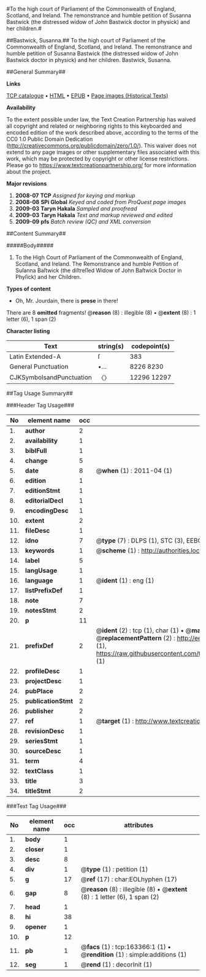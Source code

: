 #To the high court of Parliament of the Commonwealth of England, Scotland, and Ireland. The remonstrance and humble petition of Susanna Bastwick (the distressed widow of John Bastwick doctor in physick) and her children.#

##Bastwick, Susanna.##
To the high court of Parliament of the Commonwealth of England, Scotland, and Ireland. The remonstrance and humble petition of Susanna Bastwick (the distressed widow of John Bastwick doctor in physick) and her children.
Bastwick, Susanna.

##General Summary##

**Links**

[TCP catalogue](http://www.ota.ox.ac.uk/tcp/)  • 
[HTML](http://tei.it.ox.ac.uk/tcp/Texts-HTML/free/A76/A76089.html)  • 
[EPUB](http://tei.it.ox.ac.uk/tcp/Texts-EPUB/free/A76/A76089.epub) • 
[Page images (Historical Texts)](https://historicaltexts.jisc.ac.uk/eebo-99872556e)

**Availability**

To the extent possible under law, the Text Creation Partnership has waived all copyright and related or neighboring rights to this keyboarded and encoded edition of the work described above, according to the terms of the CC0 1.0 Public Domain Dedication (http://creativecommons.org/publicdomain/zero/1.0/). This waiver does not extend to any page images or other supplementary files associated with this work, which may be protected by copyright or other license restrictions. Please go to https://www.textcreationpartnership.org/ for more information about the project.

**Major revisions**

1. __2008-07__ __TCP__ *Assigned for keying and markup*
1. __2008-08__ __SPi Global__ *Keyed and coded from ProQuest page images*
1. __2009-03__ __Taryn Hakala__ *Sampled and proofread*
1. __2009-03__ __Taryn Hakala__ *Text and markup reviewed and edited*
1. __2009-09__ __pfs__ *Batch review (QC) and XML conversion*

##Content Summary##

#####Body#####

1. To the High Court of Parliament of the Commonwealth of England, Scotland, and Ireland. The Remonstrance and humble Petition of Suſanna Baſtwick (the diſtreſſed Widow of John Baſtwick Doctor in Phyſick) and her Children.

**Types of content**

  * Oh, Mr. Jourdain, there is **prose** in there!

There are 8 **omitted** fragments! 
 @__reason__ (8) : illegible (8)  •  @__extent__ (8) : 1 letter (6), 1 span (2)

**Character listing**


|Text|string(s)|codepoint(s)|
|---|---|---|
|Latin Extended-A|ſ|383|
|General Punctuation|•…|8226 8230|
|CJKSymbolsandPunctuation|〈〉|12296 12297|

##Tag Usage Summary##

###Header Tag Usage###

|No|element name|occ|attributes|
|---|---|---|---|
|1.|__author__|2||
|2.|__availability__|1||
|3.|__biblFull__|1||
|4.|__change__|5||
|5.|__date__|8| @__when__ (1) : 2011-04 (1)|
|6.|__edition__|1||
|7.|__editionStmt__|1||
|8.|__editorialDecl__|1||
|9.|__encodingDesc__|1||
|10.|__extent__|2||
|11.|__fileDesc__|1||
|12.|__idno__|7| @__type__ (7) : DLPS (1), STC (3), EEBO-CITATION (1), PROQUEST (1), VID (1)|
|13.|__keywords__|1| @__scheme__ (1) : http://authorities.loc.gov/ (1)|
|14.|__label__|5||
|15.|__langUsage__|1||
|16.|__language__|1| @__ident__ (1) : eng (1)|
|17.|__listPrefixDef__|1||
|18.|__note__|7||
|19.|__notesStmt__|2||
|20.|__p__|11||
|21.|__prefixDef__|2| @__ident__ (2) : tcp (1), char (1)  •  @__matchPattern__ (2) : ([0-9\-]+):([0-9IVX]+) (1), (.+) (1)  •  @__replacementPattern__ (2) : http://eebo.chadwyck.com/downloadtiff?vid=$1&page=$2 (1), https://raw.githubusercontent.com/textcreationpartnership/Texts/master/tcpchars.xml#$1 (1)|
|22.|__profileDesc__|1||
|23.|__projectDesc__|1||
|24.|__pubPlace__|2||
|25.|__publicationStmt__|2||
|26.|__publisher__|2||
|27.|__ref__|1| @__target__ (1) : http://www.textcreationpartnership.org/docs/. (1)|
|28.|__revisionDesc__|1||
|29.|__seriesStmt__|1||
|30.|__sourceDesc__|1||
|31.|__term__|4||
|32.|__textClass__|1||
|33.|__title__|3||
|34.|__titleStmt__|2||


###Text Tag Usage###

|No|element name|occ|attributes|
|---|---|---|---|
|1.|__body__|1||
|2.|__closer__|1||
|3.|__desc__|8||
|4.|__div__|1| @__type__ (1) : petition (1)|
|5.|__g__|17| @__ref__ (17) : char:EOLhyphen (17)|
|6.|__gap__|8| @__reason__ (8) : illegible (8)  •  @__extent__ (8) : 1 letter (6), 1 span (2)|
|7.|__head__|1||
|8.|__hi__|38||
|9.|__opener__|1||
|10.|__p__|12||
|11.|__pb__|1| @__facs__ (1) : tcp:163366:1 (1)  •  @__rendition__ (1) : simple:additions (1)|
|12.|__seg__|1| @__rend__ (1) : decorInit (1)|
